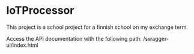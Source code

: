 # IoTProcessor
This project is a school project for a finnish school on my exchange term.

Access the API documentation with the following path: /swagger-ui/index.html
